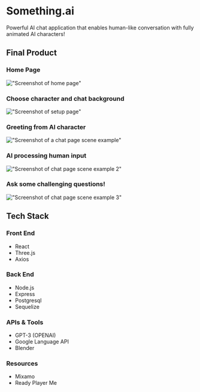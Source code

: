 # Something.ai

Powerful AI chat application that enables human-like conversation with fully animated AI characters!

## Final Product

### Home Page
!["Screenshot of home page"](https://github.com/xli52/final/blob/main/client/docs/images/home_page.png?raw=true)

### Choose character and chat background
!["Screenshot of setup page"](https://github.com/xli52/final/blob/main/client/docs/images/setup_page.png?raw=true)

### Greeting from AI character
!["Screenshot of a chat page scene example"](https://github.com/xli52/final/blob/main/client/docs/images/chat_scene_1.png?raw=true)

### AI processing human input
!["Screenshot of chat page scene example 2"](https://github.com/xli52/final/blob/main/client/docs/images/chat_scene_2.png?raw=true)

### Ask some challenging questions!
!["Screenshot of chat page scene example 3"](https://github.com/xli52/final/blob/main/client/docs/images/chat_scene_3.png?raw=true)

## Tech Stack

### Front End
- React
- Three.js
- Axios

### Back End
- Node.js
- Express
- Postgresql
- Sequelize

### APIs & Tools
- GPT-3 (OPENAI)
- Google Language API
- Blender

### Resources
- Mixamo
- Ready Player Me
